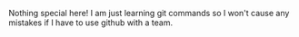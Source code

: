 Nothing special here! I am just learning git commands so I won't cause any mistakes if I have to use github with a team.

